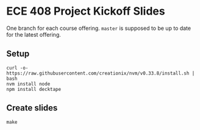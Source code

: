 # ECE 408 Project Kickoff Slides

One branch for each course offering.
`master` is supposed to be up to date for the latest offering.

## Setup

    curl -o- https://raw.githubusercontent.com/creationix/nvm/v0.33.8/install.sh | bash
    nvm install node
    npm install decktape

## Create slides

    make